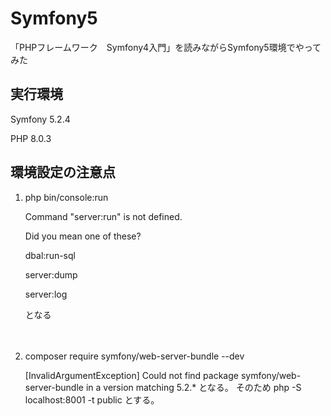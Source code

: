 # Symfony5
「PHPフレームワーク　Symfony4入門」を読みながらSymfony5環境でやってみた

## 実行環境
<p>Symfony 5.2.4</p>
<p>PHP  8.0.3</p>


## 環境設定の注意点
<ol>
 <li> php bin/console:run</li>
 <p>Command "server:run" is not defined. </p>
 <p> Did you mean one of these?</p>
 <p>     dbal:run-sql</p>
 <p>     server:dump</p>
 <p>     server:log</p>
 <p> となる</p>
  
　<li>composer require symfony/web-server-bundle --dev</li>
  
   [InvalidArgumentException]
  Could not find package symfony/web-server-bundle in a version matching 5.2.*
  となる。
  そのため
  php -S localhost:8001 -t public
  とする。
 </ol>



